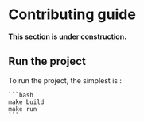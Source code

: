 # Contributing guide

**This section is under construction.**

## Run the project

To run the project, the simplest is :

    ```bash
    make build
    make run
    ```
